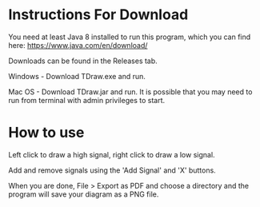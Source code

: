 # Instructions For Download
You need at least Java 8 installed to run this program, which you can find here: https://www.java.com/en/download/

Downloads can be found in the Releases tab.

Windows - Download TDraw.exe and run.

Mac OS - Download TDraw.jar and run. It is possible that you may need to run from terminal with admin privileges to start.

# How to use
Left click to draw a high signal, right click to draw a low signal.

Add and remove signals using the 'Add Signal' and 'X' buttons.

When you are done, File > Export as PDF and choose a directory and the program will save your diagram as a PNG file.
